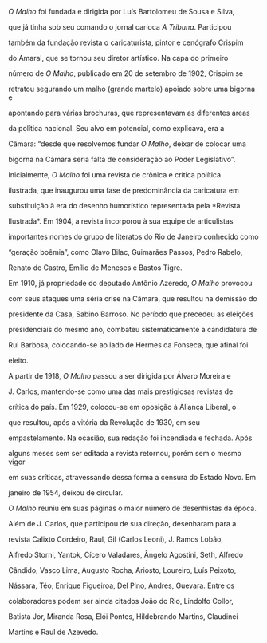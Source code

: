 

*O Malho* foi fundada e dirigida por Luís Bartolomeu de Sousa e Silva,

que já tinha sob seu comando o jornal carioca *A Tribuna*. Participou

também da fundação revista o caricaturista, pintor e cenógrafo Crispim

do Amaral, que se tornou seu diretor artístico. Na capa do primeiro

número de *O Malho*, publicado em 20 de setembro de 1902, Crispim se

retratou segurando um malho (grande martelo) apoiado sobre uma bigorna e

apontando para várias brochuras, que representavam as diferentes áreas

da política nacional. Seu alvo em potencial, como explicava, era a

Câmara: “desde que resolvemos fundar *O Malho*, deixar de colocar uma

bigorna na Câmara seria falta de consideração ao Poder Legislativo”.



Inicialmente, *O Malho* foi uma revista de crônica e crítica política

ilustrada, que inaugurou uma fase de predominância da caricatura em

substituição à era do desenho humorístico representada pela *Revista

Ilustrada*. Em 1904, a revista incorporou à sua equipe de articulistas

importantes nomes do grupo de literatos do Rio de Janeiro conhecido como

“geração boêmia”, como Olavo Bilac, Guimarães Passos, Pedro Rabelo,

Renato de Castro, Emílio de Meneses e Bastos Tigre.



Em 1910, já propriedade do deputado Antônio Azeredo, *O Malho* provocou

com seus ataques uma séria crise na Câmara, que resultou na demissão do

presidente da Casa, Sabino Barroso. No período que precedeu as eleições

presidenciais do mesmo ano, combateu sistematicamente a candidatura de

Rui Barbosa, colocando-se ao lado de Hermes da Fonseca, que afinal foi

eleito.



A partir de 1918, *O Malho* passou a ser dirigida por Álvaro Moreira e

J. Carlos, mantendo-se como uma das mais prestigiosas revistas de

crítica do país. Em 1929, colocou-se em oposição à Aliança Liberal, o

que resultou, após a vitória da Revolução de 1930, em seu

empastelamento. Na ocasião, sua redação foi incendiada e fechada. Após

alguns meses sem ser editada a revista retornou, porém sem o mesmo vigor

em suas críticas, atravessando dessa forma a censura do Estado Novo. Em

janeiro de 1954, deixou de circular.



*O Malho* reuniu em suas páginas o maior número de desenhistas da época.

Além de J. Carlos, que participou de sua direção, desenharam para a

revista Calixto Cordeiro, Raul, Gil (Carlos Leoni), J. Ramos Lobão,

Alfredo Storni, Yantok, Cícero Valadares, Ângelo Agostini, Seth, Alfredo

Cândido, Vasco Lima, Augusto Rocha, Ariosto, Loureiro, Luís Peixoto,

Nássara, Téo, Enrique Figueiroa, Del Pino, Andres, Guevara. Entre os

colaboradores podem ser ainda citados João do Rio, Lindolfo Collor,

Batista Jor, Miranda Rosa, Elói Pontes, Hildebrando Martins, Claudinei

Martins e Raul de Azevedo.



